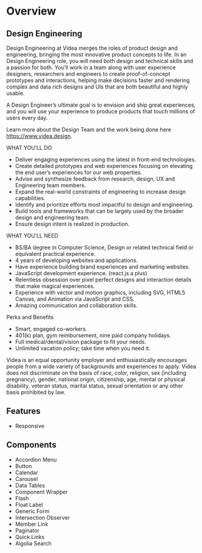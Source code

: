 # Overview

## Design Engineering

Design Engineering at Videa merges the roles of product design and engineering, bringing the most innovative product concepts to life. In an Design Engineering role, you will need both design and technical skills and a passion for both.  You’ll work in a team along with user experience designers, researchers and engineers to create proof-of-concept prototypes and interactions, helping make decisions faster and rendering complex and data rich designs and UIs that are both beautiful and highly usable.
 
A Design Engineer’s ultimate goal is to envision and ship great experiences, and you will use your experience to produce products that touch millions of users every day.
 
Learn more about the Design Team and the work being done here https://www.videa.design.


WHAT YOU’LL DO

- Deliver engaging experiences using the latest in front-end technologies.
- Create detailed prototypes and web experiences focusing on elevating the end user’s experiences for our web properties.
- Advise and synthesize feedback from research, design, UX and Engineering team members.
- Expand the real-world constraints of engineering to increase design capabilities.
- Identify and prioritize efforts most impactful to design and engineering.
- Build tools and frameworks that can be largely used by the broader design and engineering team.
- Ensure design intent is realized in production.
 
WHAT YOU’LL NEED

- BS/BA degree in Computer Science, Design or related technical field or equivalent practical experience.
- 4 years of developing websites and applications.
- Have experience building brand experiences and marketing websites.
- JavaScript development experience. (react.js a plus)
- Relentless obsession over pixel perfect designs and interaction details that make magical experiences.
- Experience with vector and motion graphics, including SVG, HTML5 Canvas, and Animation via JavaScript and CSS.
- Amazing communication and collaboration skills.

Perks and Benefits

- Smart, engaged co-workers.
- 401(k) plan, gym reimbursement, nine paid company holidays.
- Full medical/dental/vision package to fit your needs.
- Unlimited vacation policy; take time when you need it.
 
Videa is an equal opportunity employer and enthusiastically encourages people from a wide variety of backgrounds and experiences to apply. Videa does not discriminate on the basis of race, color, religion, sex (including pregnancy), gender, national origin, citizenship, age, mental or physical disability, veteran status, marital status, sexual orientation or any other basis prohibited by law.

## Features

- Responsive

## Components

- Accordion Menu
- Button
- Calendar
- Carousel
- Data Tables
- Component Wrapper
- Flash
- Float Label
- Generic Form
- Intersection Observer
- Member Link
- Paginator
- Quick Links
- Algolia Search


